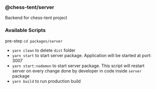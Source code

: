 ### @chess-tent/server

Backend for chess-tent project

### Available Scripts

pre-step `cd packages/server`

- `yarn clean` to delete `dist` folder
- `yarn start` to start server package. Application will be started at port: 3007
- `yarn start:nodemon` to start server package. This script will restart server on every change done by
  developer in code inside `server` package
- `yarn build` to run production build
